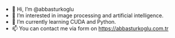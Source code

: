 - 👋 Hi, I’m @abbasturkoglu
- 👀 I’m interested in image processing and artificial intelligence.
- 🌱 I’m currently learning CUDA and Python.
- 📫 You can contact me via form on https://abbasturkoglu.com.tr

<!---
abbasturkoglu/abbasturkoglu is a ✨ special ✨ repository because its `README.md` (this file) appears on your GitHub profile.
You can click the Preview link to take a look at your changes.
--->

